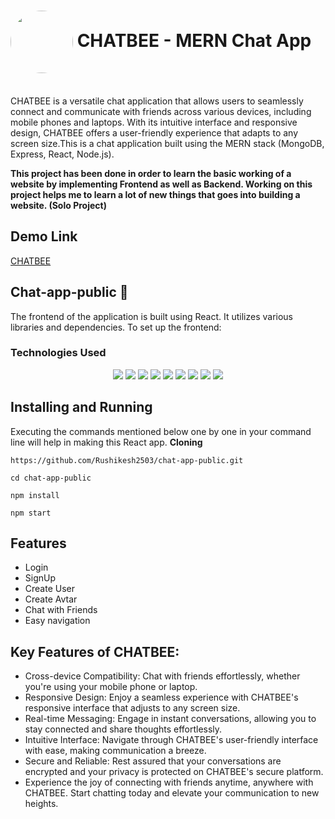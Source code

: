 # <img align="center" style="width:100px;height100px;border-radius:50%" src="https://res.cloudinary.com/rsbrsb/image/upload/v1685167424/brew_apps/chatbee2_pojnjf.png"> CHATBEE - MERN Chat App

</br>
CHATBEE is a versatile chat application that allows users to seamlessly connect and communicate with friends across various devices, including mobile phones and laptops. With its intuitive interface and responsive design, CHATBEE offers a user-friendly experience that adapts to any screen size.This is a chat application built using the MERN stack (MongoDB, Express, React, Node.js).


**This project has been done in  order to learn the basic working of a website by implementing Frontend as well as Backend. Working on this project helps me to learn a lot of new things that goes into building a website. (Solo Project)**

## Demo Link
<a href="https://chat-app-public.vercel.app/">CHATBEE</a>

## Chat-app-public 💬

The frontend of the application is built using React. It utilizes various libraries and dependencies. To set up the frontend:
### Technologies Used

<div align="center">
  <img src="https://img.shields.io/badge/JS-Javascript-yellow"/>
  <img src="https://img.shields.io/badge/MD-Mongodb-brightgreen"/>
  <img src="https://img.shields.io/badge/ex-Express-blueviolet"/>
  <img src="https://img.shields.io/badge/R-React-blue"/>
  <img src="https://img.shields.io/badge/NJ-Node-green"/>
  <img src="https://img.shields.io/badge/STC-StyledComponent-pink"/>
  <img src="https://img.shields.io/badge/SIO-SocketIoClient-blue"/>
  <img src="https://img.shields.io/badge/FA-FontAwesomeIcon-blueviolet"/>
  <img src="https://img.shields.io/badge/AXIOS-axios-yellow"/> 
</div>


## Installing and Running

Executing the commands mentioned below one by one in your command line will help in making this React app.
**Cloning**

```
https://github.com/Rushikesh2503/chat-app-public.git

cd chat-app-public

npm install

npm start

```

## Features
- Login 
- SignUp
- Create User
- Create Avtar
- Chat with Friends
- Easy navigation


## Key Features of CHATBEE:

- Cross-device Compatibility: Chat with friends effortlessly, whether you're using your mobile phone or laptop.
- Responsive Design: Enjoy a seamless experience with CHATBEE's responsive interface that adjusts to any screen size.
- Real-time Messaging: Engage in instant conversations, allowing you to stay connected and share thoughts effortlessly.
- Intuitive Interface: Navigate through CHATBEE's user-friendly interface with ease, making communication a breeze.
- Secure and Reliable: Rest assured that your conversations are encrypted and your privacy is protected on CHATBEE's secure platform.
- Experience the joy of connecting with friends anytime, anywhere with CHATBEE. Start chatting today and elevate your communication to new heights.





